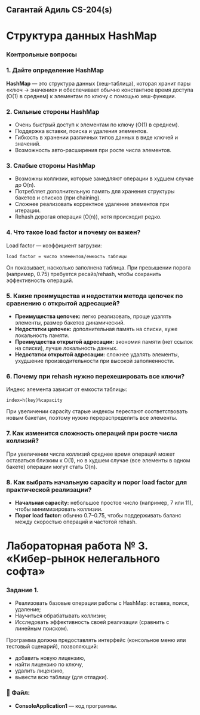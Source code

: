 ## Сагантай Адиль CS-204(s) 
# Структура данных HashMap

### Контрольные вопросы
### 1. Дайте определение HashMap
**HashMap** — это структура данных (хеш-таблица), которая хранит пары «ключ → значение» и обеспечивает обычно константное время доступа (O(1) в среднем) к элементам по ключу с помощью хеш-функции.

### 2. Сильные стороны HashMap
- Очень быстрый доступ к элементам по ключу (O(1) в среднем).
- Поддержка вставки, поиска и удаления элементов.
- Гибкость в хранении различных типов данных в виде ключей и значений.
- Возможность авто-расширения при росте числа элементов.


### 3. Слабые стороны HashMap
- Возможны коллизии, которые замедляют операции в худшем случае до O(n).
- Потребляет дополнительную память для хранения структуры бакетов и списков (при chaining).
- Сложнее реализовать корректное удаление элементов при итерации.
- Rehash дорогая операция (O(n)), хотя происходит редко.

### 4. Что такое load factor и почему он важен?
Load factor — коэффициент загрузки:

    load factor = число элементов/емкость таблицы

Он показывает, насколько заполнена таблица. При превышении порога (например, 0.75) требуется ресайз/rehash, чтобы сохранить эффективность операций.

### 5. Какие преимущества и недостатки метода цепочек по сравнению с открытой адресацией?

- **Преимущества цепочек:** легко реализовать, проще удалять элементы, размер бакетов динамический.
- **Недостатки цепочек:** дополнительная память на списки, хуже локальность памяти.
- **Преимущества открытой адресации:** экономия памяти (нет ссылок на списки), лучше локальность данных.
- **Недостатки открытой адресации:** сложнее удалять элементы, ухудшение производительности при высокой заполненности.

### 6. Почему при rehash нужно перехешировать все ключи?
Индекс элемента зависит от емкости таблицы:

    index=h(key)%capacity

При увеличении capacity старые индексы перестают соответствовать новым бакетам, поэтому нужно перераспределить все элементы.

### 7. Как изменится сложность операций при росте числа коллизий?
При увеличении числа коллизий среднее время операций может оставаться близким к O(1), но в худшем случае (все элементы в одном бакете) операции могут стать O(n).

### 8. Как выбрать начальную capacity и порог load factor для практической реализации?
- **Начальная capacity:** небольшое простое число (например, 7 или 11), чтобы минимизировать коллизии.
- **Порог load factor:** обычно 0.7–0.75, чтобы поддерживать баланс между скоростью операций и частотой rehash.

# Лабораторная работа № 3. «Кибер-рынок нелегального софта»
### Задание 1. 
- Реализовать базовые операции работы с HashMap: вставка, поиск, удаление;
- Научиться обрабатывать коллизии;
- Исследовать эффективность своей реализации (сравнить с линейным поиском).

Программа должна предоставлять интерфейс (консольное меню или тестовый сценарий), позволяющий:
- добавить новую лицензию,
- найти лицензию по ключу,
- удалить лицензию,
- вывести всю таблицу (для отладки).

### 📝 Файл:
- **ConsoleApplication1** — код программы.


